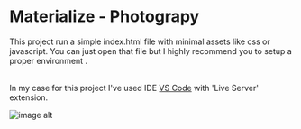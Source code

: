 # Materialize - Photograpy

This project run a simple index.html file with minimal assets like css or javascript. You can just open that file but I highly recommend you to setup a proper environment . <br /> <br /> 

In my case for this project I've used IDE [VS Code](https://code.visualstudio.com/) with 'Live Server' extension.


![image alt](link)
